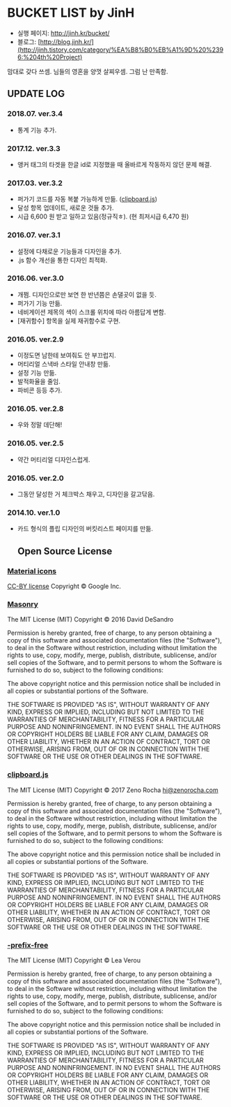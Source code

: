 # BUCKET LIST by JinH

- 실행 페이지: <http://jinh.kr/bucket/>
- 블로그: [http://blog.jinh.kr/](http://jinh.tistory.com/category/%EA%B8%B0%EB%A1%9D%20%2396:%204th%20Project)

맘대로 갖다 쓰셈. 님들의 영혼을 양껏 살찌우셈. 그럼 난 만족함.

## UPDATE LOG

### 2018.07\. ver.3.4

- 통계 기능 추가.

### 2017.12\. ver.3.3

- 앵커 태그의 타겟을 한글 id로 지정했을 때 올바르게 작동하지 않던 문제 해결.

### 2017.03\. ver.3.2

- 퍼가기 코드를 자동 복붙 가능하게 만듦. ([clipboard.js](https://clipboardjs.com/))
- 달성 항목 업데이트, 새로운 것들 추가.
- 시급 6,600 원 받고 일하고 있음(정규직ㅎ). (현 최저시급 6,470 원)

### 2016.07\. ver.3.1

- 설정에 다채로운 기능들과 디자인을 추가.
- .js 함수 개선을 통한 디자인 최적화.

### 2016.06\. ver.3.0

- 개쩜. 디자인으로만 보연 한 반년쯤은 손댈곳이 없을 듯.
- 퍼가기 기능 만듦.
- 네비게이션 제목의 색이 스크롤 위치에 따라 아름답게 변함.
- [재귀함수] 항목을 실제 재귀함수로 구현.

### 2016.05\. ver.2.9

- 이정도면 남한테 보여줘도 안 부끄럽지.
- 머티리얼 스낵바 스타일 안내창 만듦.
- 설정 기능 만듦.
- 발적화율을 줄임.
- 파비콘 등등 추가.

### 2016.05\. ver.2.8

- 우와 정말 데단해!

### 2016.05\. ver.2.5

- 약간 머티리얼 디자인스럽게.

### 2016.05\. ver.2.0

- 그동안 달성한 거 체크박스 채우고, 디자인을 갈고닦음.

### 2014.10\. ver.1.0

- 카드 형식의 플립 디자인의 버킷리스트 페이지를 만듦.

  ## Open Source License

### [Material icons](https://design.google.com/icons/)

[CC-BY license](https://creativecommons.org/licenses/by/4.0/) Copyright © Google Inc.

### [Masonry](http://masonry.desandro.com)

The MIT License (MIT) Copyright © 2016 David DeSandro

Permission is hereby granted, free of charge, to any person obtaining a copy of this software and associated documentation files (the "Software"), to deal in the Software without restriction, including without limitation the rights to use, copy, modify, merge, publish, distribute, sublicense, and/or sell copies of the Software, and to permit persons to whom the Software is furnished to do so, subject to the following conditions:

The above copyright notice and this permission notice shall be included in all copies or substantial portions of the Software.

THE SOFTWARE IS PROVIDED "AS IS", WITHOUT WARRANTY OF ANY KIND, EXPRESS OR IMPLIED, INCLUDING BUT NOT LIMITED TO THE WARRANTIES OF MERCHANTABILITY, FITNESS FOR A PARTICULAR PURPOSE AND NONINFRINGEMENT. IN NO EVENT SHALL THE AUTHORS OR COPYRIGHT HOLDERS BE LIABLE FOR ANY CLAIM, DAMAGES OR OTHER LIABILITY, WHETHER IN AN ACTION OF CONTRACT, TORT OR OTHERWISE, ARISING FROM, OUT OF OR IN CONNECTION WITH THE SOFTWARE OR THE USE OR OTHER DEALINGS IN THE SOFTWARE.

### [clipboard.js](https://clipboardjs.com/)

The MIT License (MIT) Copyright © 2017 Zeno Rocha [hi@zenorocha.com](mailto:hi@zenorocha.com)

Permission is hereby granted, free of charge, to any person obtaining a copy of this software and associated documentation files (the "Software"), to deal in the Software without restriction, including without limitation the rights to use, copy, modify, merge, publish, distribute, sublicense, and/or sell copies of the Software, and to permit persons to whom the Software is furnished to do so, subject to the following conditions:

The above copyright notice and this permission notice shall be included in all copies or substantial portions of the Software.

THE SOFTWARE IS PROVIDED "AS IS", WITHOUT WARRANTY OF ANY KIND, EXPRESS OR IMPLIED, INCLUDING BUT NOT LIMITED TO THE WARRANTIES OF MERCHANTABILITY, FITNESS FOR A PARTICULAR PURPOSE AND NONINFRINGEMENT. IN NO EVENT SHALL THE AUTHORS OR COPYRIGHT HOLDERS BE LIABLE FOR ANY CLAIM, DAMAGES OR OTHER LIABILITY, WHETHER IN AN ACTION OF CONTRACT, TORT OR OTHERWISE, ARISING FROM, OUT OF OR IN CONNECTION WITH THE SOFTWARE OR THE USE OR OTHER DEALINGS IN THE SOFTWARE.

### [-prefix-free](https://leaverou.github.io/prefixfree/)

The MIT License (MIT) Copyright © Lea Verou

Permission is hereby granted, free of charge, to any person obtaining a copy of this software and associated documentation files (the "Software"), to deal in the Software without restriction, including without limitation the rights to use, copy, modify, merge, publish, distribute, sublicense, and/or sell copies of the Software, and to permit persons to whom the Software is furnished to do so, subject to the following conditions:

The above copyright notice and this permission notice shall be included in all copies or substantial portions of the Software.

THE SOFTWARE IS PROVIDED "AS IS", WITHOUT WARRANTY OF ANY KIND, EXPRESS OR IMPLIED, INCLUDING BUT NOT LIMITED TO THE WARRANTIES OF MERCHANTABILITY, FITNESS FOR A PARTICULAR PURPOSE AND NONINFRINGEMENT. IN NO EVENT SHALL THE AUTHORS OR COPYRIGHT HOLDERS BE LIABLE FOR ANY CLAIM, DAMAGES OR OTHER LIABILITY, WHETHER IN AN ACTION OF CONTRACT, TORT OR OTHERWISE, ARISING FROM, OUT OF OR IN CONNECTION WITH THE SOFTWARE OR THE USE OR OTHER DEALINGS IN THE SOFTWARE.
